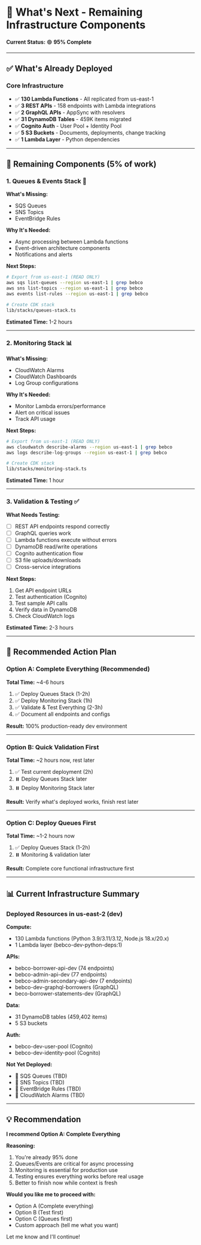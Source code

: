 # 🎯 What's Next - Remaining Infrastructure Components

**Current Status:** 🟢 **95% Complete**

---

## ✅ What's Already Deployed

### Core Infrastructure
- ✅ **130 Lambda Functions** - All replicated from us-east-1
- ✅ **3 REST APIs** - 158 endpoints with Lambda integrations
- ✅ **2 GraphQL APIs** - AppSync with resolvers
- ✅ **31 DynamoDB Tables** - 459K items migrated
- ✅ **Cognito Auth** - User Pool + Identity Pool
- ✅ **5 S3 Buckets** - Documents, deployments, change tracking
- ✅ **1 Lambda Layer** - Python dependencies

---

## 🔄 Remaining Components (5% of work)

### 1. Queues & Events Stack 🔔

**What's Missing:**
- SQS Queues
- SNS Topics  
- EventBridge Rules

**Why It's Needed:**
- Async processing between Lambda functions
- Event-driven architecture components
- Notifications and alerts

**Next Steps:**
```bash
# Export from us-east-1 (READ ONLY)
aws sqs list-queues --region us-east-1 | grep bebco
aws sns list-topics --region us-east-1 | grep bebco
aws events list-rules --region us-east-1 | grep bebco

# Create CDK stack
lib/stacks/queues-stack.ts
```

**Estimated Time:** 1-2 hours

---

### 2. Monitoring Stack 📊

**What's Missing:**
- CloudWatch Alarms
- CloudWatch Dashboards
- Log Group configurations

**Why It's Needed:**
- Monitor Lambda errors/performance
- Alert on critical issues
- Track API usage

**Next Steps:**
```bash
# Export from us-east-1 (READ ONLY)
aws cloudwatch describe-alarms --region us-east-1 | grep bebco
aws logs describe-log-groups --region us-east-1 | grep bebco

# Create CDK stack
lib/stacks/monitoring-stack.ts
```

**Estimated Time:** 1 hour

---

### 3. Validation & Testing ✅

**What Needs Testing:**
- [ ] REST API endpoints respond correctly
- [ ] GraphQL queries work
- [ ] Lambda functions execute without errors
- [ ] DynamoDB read/write operations
- [ ] Cognito authentication flow
- [ ] S3 file uploads/downloads
- [ ] Cross-service integrations

**Next Steps:**
1. Get API endpoint URLs
2. Test authentication (Cognito)
3. Test sample API calls
4. Verify data in DynamoDB
5. Check CloudWatch logs

**Estimated Time:** 2-3 hours

---

## 🚀 Recommended Action Plan

### Option A: Complete Everything (Recommended)
**Total Time:** ~4-6 hours

1. ✅ Deploy Queues Stack (1-2h)
2. ✅ Deploy Monitoring Stack (1h)
3. ✅ Validate & Test Everything (2-3h)
4. ✅ Document all endpoints and configs

**Result:** 100% production-ready dev environment

---

### Option B: Quick Validation First
**Total Time:** ~2 hours now, rest later

1. ✅ Test current deployment (2h)
2. ⏸️ Deploy Queues Stack later
3. ⏸️ Deploy Monitoring Stack later

**Result:** Verify what's deployed works, finish rest later

---

### Option C: Deploy Queues First
**Total Time:** ~1-2 hours now

1. ✅ Deploy Queues Stack (1-2h)
2. ⏸️ Monitoring & validation later

**Result:** Complete core functional infrastructure first

---

## 📊 Current Infrastructure Summary

### Deployed Resources in us-east-2 (dev)

**Compute:**
- 130 Lambda functions (Python 3.9/3.11/3.12, Node.js 18.x/20.x)
- 1 Lambda layer (bebco-dev-python-deps:1)

**APIs:**
- bebco-borrower-api-dev (74 endpoints)
- bebco-admin-api-dev (77 endpoints)  
- bebco-admin-secondary-api-dev (7 endpoints)
- bebco-dev-graphql-borrowers (GraphQL)
- beco-borrower-statements-dev (GraphQL)

**Data:**
- 31 DynamoDB tables (459,402 items)
- 5 S3 buckets

**Auth:**
- bebco-dev-user-pool (Cognito)
- bebco-dev-identity-pool (Cognito)

**Not Yet Deployed:**
- 🔴 SQS Queues (TBD)
- 🔴 SNS Topics (TBD)
- 🔴 EventBridge Rules (TBD)
- 🔴 CloudWatch Alarms (TBD)

---

## 💡 Recommendation

**I recommend Option A: Complete Everything**

**Reasoning:**
1. You're already 95% done
2. Queues/Events are critical for async processing
3. Monitoring is essential for production use
4. Testing ensures everything works before real usage
5. Better to finish now while context is fresh

**Would you like me to proceed with:**
- Option A (Complete everything)
- Option B (Test first)
- Option C (Queues first)
- Custom approach (tell me what you want)

Let me know and I'll continue!

